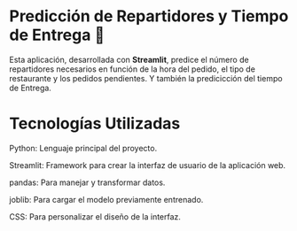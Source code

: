 # Predicción de Repartidores y Tiempo de Entrega 🚀

Esta aplicación, desarrollada con **Streamlit**, predice el número de repartidores necesarios en función de la hora del pedido, el tipo de restaurante y los pedidos pendientes. Y también la predicicción del tiempo de Entrega.


# Tecnologías Utilizadas

Python: Lenguaje principal del proyecto.

Streamlit: Framework para crear la interfaz de usuario de la aplicación web.

pandas: Para manejar y transformar datos.

joblib: Para cargar el modelo previamente entrenado.

CSS: Para personalizar el diseño de la interfaz.

